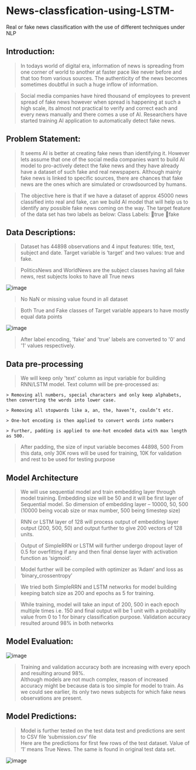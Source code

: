 # News-classfication-using-LSTM-
Real or fake news classification with the use of different techniques under NLP

## Introduction:

> In todays world of digital era, information of news is spreading from one corner of world to another at faster pace like never before and that too from various sources. The authenticity of the news becomes sometimes doubtful in such a huge inflow of information.

> Social media companies have hired thousand of employees to prevent spread of fake news however when spread is happening at such a high scale, its almost not practical to verify and correct each and every news manually and there comes a use of AI. Researchers have started training AI application to automatically detect fake news.

## Problem Statement:

> It seems AI is better at creating fake news than identifying it. However lets assume that one of the social media companies want to build AI model to pro-actively detect the fake news and they have already have a dataset of such fake and real newspapers. Although mainly fake news is linked to specific sources, there are chances that fake news are the ones which are simulated or crowdsourced by humans.

> The objective here is that if we have a dataset of approx 45000 news classified into real and fake, can we build AI model that will help us to identify any possible fake news  coming on the way. The target feature of the data set has two labels as below:
      Class Labels: true fake
      
## Data Descriptions:

> Dataset has 44898 observations and 4 input features: title, text, subject and date. Target variable is ‘target’ and two values: true and fake.

> PoliticsNews and WorldNews are the subject classes having all fake news, rest subjects looks to have all True news

  ![image](https://user-images.githubusercontent.com/49444353/127814560-73e4f932-9ff4-4387-bee0-f2fdc4a7d433.png)
  
> No NaN or missing value found in all dataset 

> Both True and Fake classes of Target variable appears to have mostly equal data points 

![image](https://user-images.githubusercontent.com/49444353/127814717-43754981-39d6-415f-8da2-6aeb477e9eca.png)

> After label encoding, 'fake' and 'true' labels are converted to '0' and '1' values respectively.


## Data pre-processing 

> We will keep only 'text' column as input variable for building RNN/LSTM model. 
> Text column will be pre-processed as:

    > Removing all numbers, special characters and only keep alphabets, then converting the words into lower case.  
  	
    > Removing all stopwords like a, an, the, haven’t, couldn’t etc.  
  	
    > One-hot encoding is then applied to convert words into numbers  
  	
    > Further, padding is applied to one-hot encoded data with max length as 500.  

> After padding, the size of input variable becomes 44898, 500
> From this data, only 30K rows will be used for training, 10K for validation and rest to be used for testing purpose 


## Model Architecture

> We will use sequential model and train embedding layer through model training. Embedding size will be 50 and it will be first layer of Sequential model. So dimension of embedding layer – 10000, 50, 500 (10000 being vocab size or max number, 500 being timestep size) <br> 

> RNN or LSTM layer of 128 will process output of embedding layer output (200, 500, 50) and output further to give 200 vectors of 128 units. <br> 

> Output of SimpleRRN or LSTM will further undergo dropout layer of 0.5 for overfitting if any and then final dense layer with activation function as ‘sigmoid’.<br>

> Model further will be compiled with optimizer as ‘Adam’ and loss as ‘binary_crossentropy’ <br>

> We tried both SimpleRRN and LSTM networks for model building keeping batch size as 200 and epochs as 5 for training.<br>

> While training, model will take an input of 200, 500 in each epoch multiple times i.e. 150 and final output will be 1 unit with a probability value from 0 to 1 for binary classification purpose. Validation accuracy resulted around 98% in both networks <br>

## Model Evaluation:

![image](https://user-images.githubusercontent.com/49444353/127815605-56a3c2ae-1b23-4710-9394-bbc80e6c7018.png)

> Training and validation accuracy both are increasing with every epoch and resulting around 98%. <br>
> Although models are not much complex, reason of increased accuracy might be because data is too simple for model to train. As we could see earlier, its only two news subjects for which fake news observations are present. 

## Model Predictions:

> Model is further tested on the test data test and predictions are sent to CSV file ‘submission.csv’ file <br> 
> Here are the predictions for first few rows of the test dataset. Value of ‘1’ means True News. The same is found in original test data set. <br>

![image](https://user-images.githubusercontent.com/49444353/127823029-750c619d-db9e-404b-9682-b0868227797a.png)




  






 



